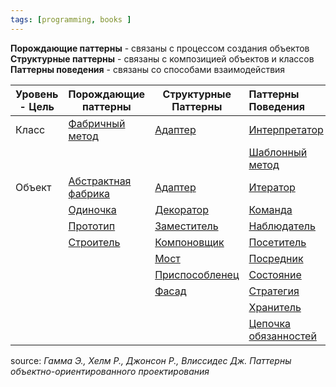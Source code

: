 ```yaml
---
tags: [programming, books ]
---
```


**Порождающие паттерны** - связаны с процессом создания объектов
**Структурные паттерны** - связаны с композицией объектов и классов
**Паттерны поведения** - связаны со способами взаимодействия 

| Уровень - Цель | Порождающие паттерны                             | Структурные Паттерны                | Паттерны Поведения                                          |
| -------------- | ------------------------------------------------ | ----------------------------------- |:----------------------------------------------------------- |
| Класс          | [Фабричный метод](паттерн%20Фабричный%20метод.md)                | [Адаптер](pattern_Adapter)          | [Интерпретатор](pattern_Interpretator.md)                      |
|                |                                                  |                                     | [Шаблонный метод](patter_Shablon%20method)                  |
| Объект         | [Абстрактная фабрика](pattern_Abstract%20Fabric.md) | [Адаптер](pattern_Adapter)          | [Итератор](pattern_Iterrator)                               |
|                | [Одиночка](pattern_Singleton.md)                     | [Декоратор](Паттерн%20Декоратор.md)      | [Команда](pattern_Command)                                  |
|                | [Прототип](pattern%20prototype.md)                    | [Заместитель](pattern_Proxy)        | [Наблюдатель](pattern_Observer)                             |
|                | [Строитель](pattern_Builder)                     | [Компоновщик](pattern_Composite)    | [Посетитель](pattern_Visitor)                               |
|                |                                                  | [Мост](pattern_Bridge)              | [Посредник](pattern_Mediator)                               |
|                |                                                  | [Приспособленец](pattern_FlyWeight) | [Состояние](pattern%20State.md)                                  |
|                |                                                  | [Фасад](pattern_Facade)             | [Стратегия](pattern_Strategy.md)                               |
|                |                                                  |                                     | [Хранитель](pattern_Memento)                                |
|                |                                                  |                                     | [Цепочка обязанностей](pattern_Chain%20of%20responsibility) |

source: _Гамма Э., Хелм Р., Джонсон Р., Влиссидес Дж. Паттерны объектно-ориентированного проектирования_
